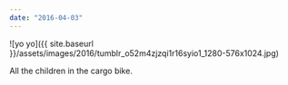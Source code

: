 ```yaml
---
date: "2016-04-03"
---
```


![yo yo]({{ site.baseurl }}/assets/images/2016/tumblr_o52m4zjzqi1r16syio1_1280-576x1024.jpg)

All the children in the cargo bike.
